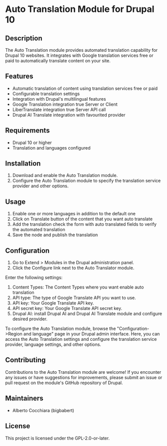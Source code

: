 # Auto Translation Module for Drupal 10

## Description

The Auto Translation module provides automated translation capability
for Drupal 10 websites. It integrates with Google translation services
free or paid to automatically translate content on your site.

## Features

- Automatic translation of content using translation services free or paid
- Configurable translation settings
- Integration with Drupal's multilingual features
- Google Translation integration true Server or Client
- LiberTranslate integration true Server API call
- Drupal AI Translate integration with favourited provider

## Requirements

- Drupal 10 or higher
- Translation and languages configured

## Installation

1. Download and enable the Auto Translation module.
2. Configure the Auto Translation module to specify the translation service
  provider and other options.

## Usage

1. Enable one or more languages in addition to the default one
2. Click on Translate button of the content that you want auto translate
3. Add the translation check the form with auto translated fields to verify the
  automated translation
4. Save the node and publish the translation

## Configuration

1. Go to Extend > Modules in the Drupal administration panel.
2. Click the Configure link next to the Auto Translator module.

Enter the following settings:

1. Content Types: The Content Types where you want enable auto translation
2. API type: The type of Google Translate API you want to use.
3. API key: Your Google Translate API key.
4. API secret key: Your Google Translate API secret key.
5. Drupal AI: install Drupal AI and Drupal AI Translate module and configure desired provider.

To configure the Auto Translation module, browse the "Configuration->Region and
language" page in your Drupal admin interface. Here, you can access the Auto
Translation settings and configure the translation service provider, language
settings, and other options.

## Contributing

Contributions to the Auto Translation module are welcome!
If you encounter any issues or have suggestions for improvements,
please submit an issue or pull request on the
module's GitHub repository of Drupal.

## Maintainers

- Alberto Cocchiara (bigbabert)

## License

This project is licensed under the GPL-2.0-or-later.
